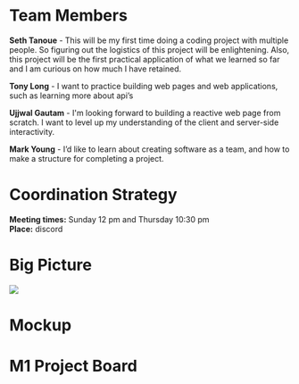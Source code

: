 
# Team Members

<b>Seth Tanoue</b> - This will be my first time doing a coding project with multiple people. So figuring out the logistics of this project will be enlightening. Also, this project will be the first practical application of what we learned so far and I am curious on how much I have retained.

<b>Tony Long</b> - I want to practice building web pages and web applications, such as learning more about api’s

<b>Ujjwal Gautam</b> - I'm looking forward to building a reactive web page from scratch. I want to level up my understanding of the client and server-side interactivity.

<b>Mark Young</b> - I’d like to learn about creating software as a team, and how to make a structure for completing a project.

# Coordination Strategy
<b>Meeting times:</b> Sunday 12 pm and Thursday 10:30 pm <br>
<b>Place:</b> discord

# Big Picture
<img src="https://www.ratemyprofessors.com/static/media/instructional-slide-pencil-lady.492f2289.svg"> <br>
# Mockup
# M1 Project Board
